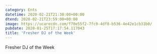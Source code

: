 ```yaml
---
category: Ents
datetime: 2020-02-21T21:30:00+00:00
dtend: 2020-02-21T23:59:00+00:00
image: https://ucarecdn.com/f70e55f2-7fc9-4df8-b536-4e42e1cb31b0/
pubdate: 2020-01-25T17:17:54.117043
title: 'Fresher DJ of the Week'
---
```

Fresher DJ of the Week